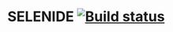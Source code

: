 # SELENIDE [![Build status](https://ci.appveyor.com/api/projects/status/tkw53bmbv1c3dm95?svg=true)](https://ci.appveyor.com/project/Venajan/selenide)
